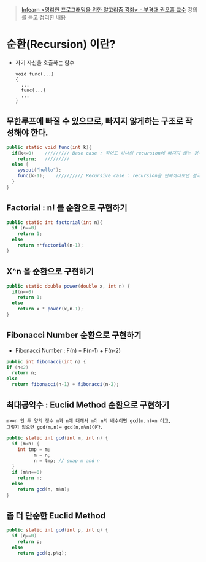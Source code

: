 >[Infearn <영리한 프로그래밍을 위한 알고리즘 강좌> - 부경대 권오흠 교수](https://www.inflearn.com/course/%EC%95%8C%EA%B3%A0%EB%A6%AC%EC%A6%98-%EA%B0%95%EC%A2%8C/)
강의를 듣고 정리한 내용

# 순환(Recursion) 이란?
- 자기 자신을 호출하는 함수
    ~~~
    void func(...)
    {
      ...
      func(...)
      ...
    }
    ~~~
## 무한루프에 빠질 수 있으므로, 빠지지 않게하는 구조로 작성해야 한다.

~~~java
public static void func(int k){
  if(k<=0)    ///////// Base case : 적어도 하나의 recursion에 빠지지 않는 경우가 존재해야한다.
    return;   /////////
  else {
    sysout("hello");
    func(k-1);    ////////// Recursive case : recursion을 반복하다보면 결국 base case로 수렴해야한다.
  }
}
~~~
## Factorial : n! 를 순환으로 구현하기
~~~java
public static int factorial(int n){
  if (n==0)
    return 1;
  else
    return n*factorial(n-1);
}
~~~
## X^n 을 순환으로 구현하기
~~~java
public static double power(double x, int n) {
  if(n==0)
    return 1;
  else
    return x * power(x,n-1);
}
~~~
## Fibonacci Number 순환으로 구현하기
  - Fibonacci Number : F(n) = F(n-1) + F(n-2)
~~~java
public int fibonacci(int n) {
if (n<2)
  return n;
else
  return fibonacci(n-1) + fibonacci(n-2);
~~~
## 최대공약수 : Euclid Method 순환으로 구현하기
  ~~~
  m>=n 인 두 양의 정수 m과 n에 대해서 m이 n의 배수이면 gcd(m,n)=n 이고,  
  그렇지 않으면 gcd(m,n)= gcd(n,m%n)이다.
  ~~~
~~~java
public static int gcd(int m, int n) {
  if (m<n) {
    int tmp = m;
          m = n;
          n = tmp; // swap m and n
  }
  if (m%n==0)
    return n;
  else
    return gcd(n, m%n);
}
~~~
## 좀 더 단순한 Euclid Method
~~~java
public static int gcd(int p, int q) {
  if (q==0)
    return p;
  else
    return gcd(q,p%q);
~~~
